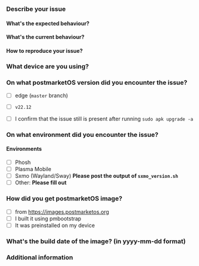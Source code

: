 <!--
	Thank you for using postmarketOS! In order to speed up process of resolving your issue,
	we would like you to fill in the following :
-->
### Describe your issue
#### What's the expected behaviour?

#### What's the current behaviour?

#### How to reproduce your issue?

### What device are you using?
<!--
	Leave name of your device in vendor-codename format.
	If unsure, check name in the device package or leave full name of device
	PinePhone: which revision exactly? See https://wiki.pine64.org/index.php/PinePhone#Hardware_revisions
-->

### On what postmarketOS version did you encounter the issue?
<!--
	Replace space inside `[ ]` with `x` to fill the checkbox
-->
* [ ] edge (`master` branch)
* [ ] `v22.12`

* [ ] I confirm that the issue still is present after running `sudo apk upgrade -a`

### On what environment did you encounter the issue?
#### Environments
* [ ] Phosh
* [ ] Plasma Mobile
* [ ] Sxmo (Wayland/Sway) **Please post the output of `sxmo_version.sh`**
* [ ] Other: **Please fill out**
### How did you get postmarketOS image?
* [ ] from https://images.postmarketos.org
* [ ] I built it using pmbootstrap
* [ ] It was preinstalled on my device
### What's the build date of the image? (in yyyy-mm-dd format)
<!--
	Notes:
		can be left empty if unsure
		If you downloaded image from images.postmarketos.org, date will be in yyyymmdd format
-->

### Additional information
<!-- logs, etc. -- make use <details> for long listings -->

